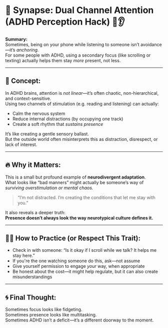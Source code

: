 # 🧠 Synapse: Dual Channel Attention (ADHD Perception Hack) 📱👂

**Summary:**  
Sometimes, being on your phone while listening to someone isn’t avoidance—it’s *anchoring.*  
For some people with ADHD, using a secondary focus (like scrolling or texting) actually helps them stay *more* present, not less.

---

## 🌊 Concept:

In ADHD brains, attention is *not linear*—it’s often chaotic, non-hierarchical, and context-sensitive.  
Using two channels of stimulation (e.g. reading and listening) can actually:

- Calm the nervous system  
- Reduce internal distractions (by occupying one track)  
- Create a soft rhythm that *sustains presence*

It’s like creating a gentle sensory ballast.  
But the outside world often misinterprets this as distraction, disrespect, or lack of interest.

---

## 🔥 Why it Matters:

This is a small but profound example of **neurodivergent adaptation**.  
What looks like “bad manners” might actually be someone’s way of *surviving overstimulation or mental chaos.*

> “I’m not distracted. I’m creating the conditions that let me stay with you.”

It also reveals a deeper truth:  
**Presence doesn’t always look the way neurotypical culture defines it.**

---

## 🧘‍♂️ How to Practice (or Respect This Trait):  
- Check in with someone: “Is it okay if I scroll while we talk? It helps me stay here.”  
- If you're the one watching someone do this, ask—not assume  
- Give yourself permission to engage *your* way, when appropriate  
- Be honest about the cost—it might help regulate, but it can also create misunderstandings

---

## 🌀 Final Thought:

Sometimes focus looks like fidgeting.  
Sometimes presence looks like multitasking.  
Sometimes ADHD isn’t a deficit—it’s a different doorway to the moment.